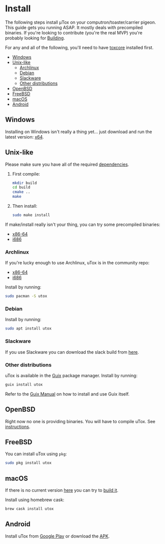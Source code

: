 # Install

The following steps install μTox on your computron/toaster/carrier pigeon. This guide gets you running ASAP. It mostly deals with precompiled binaries. If you're looking to contribute (you're the real MVP) you're probably looking for [Building](BUILD.md).

For any and all of the following, you'll need to have [toxcore](https://github.com/TokTok/c-toxcore) installed first.

- [Windows](#windows)
- [Unix-like](#unix-like)
  - [Archlinux](#archlinux)
  - [Debian](#debian)
  - [Slackware](#slackware)
  - [Other distributions](#other-distributions)
- [OpenBSD](#openBSD)
- [FreeBSD](#freeBSD)
- [macOS](#macOS)
- [Android](#android)

## Windows

Installing on Windows isn't really a thing yet... just download and run the latest version: [x64](https://github.com/uTox/uTox/releases/download/v0.17.2/utox_x86_64.exe).

## Unix-like

Please make sure you have all of the required [dependencies](DEPENDENCIES.md).

1. First compile:

    ```bash
    mkdir build
    cd build
    cmake ..
    make
    ```

2. Then install:

    ```bash
    sudo make install
    ```

If make/install really isn't your thing, you can try some precompiled binaries:

- [x86-64](https://build.tox.chat/job/uTox_build_linux_x86-64_release/lastSuccessfulBuild/artifact/utox_linux_x86-64.tar.xz)
- [i686](https://build.tox.chat/job/uTox_build_linux_x86_release/lastSuccessfulBuild/artifact/utox_linux_x86.tar.xz)

### Archlinux

If you're lucky enough to use Archlinux, uTox is in the community repo:

- [x86-64](https://www.archlinux.org/packages/community/x86_64/utox/)
- [i686](https://www.archlinux.org/packages/community/i686/utox/)

Install by running:

```bash
sudo pacman -S utox
```

### Debian

Install by running:
```bash
sudo apt install utox
```

### Slackware

If you use Slackware you can download the slack build from [here](https://slackbuilds.org/repository/14.2/network/uTox/).

### Other distributions

uTox is available in the [Guix](https://guix.gnu.org/) package manager. Install by running:

```bash
guix install utox
```

Refer to the [Guix Manual](https://guix.gnu.org/manual/en/) on how to install and use Guix itself.

## OpenBSD

Right now no one is providing binaries. You will have to compile uTox. See [instructions](BUILD.md#openbsd).

## FreeBSD

You can install uTox using `pkg`:

```bash
sudo pkg install utox
```

## macOS

If there is no current version [here](https://github.com/uTox/uTox/releases/latest) you can try to [build it](BUILD.md#macOS).

Install using homebrew cask:

```bash
brew cask install utox
```


## Android

Install uTox from [Google Play](https://play.google.com/apps/testing/tox.client.utox) or download the [APK](https://build.tox.chat/job/uTox_build_android_armhf_release/lastSuccessfulBuild/artifact/uTox.apk).
